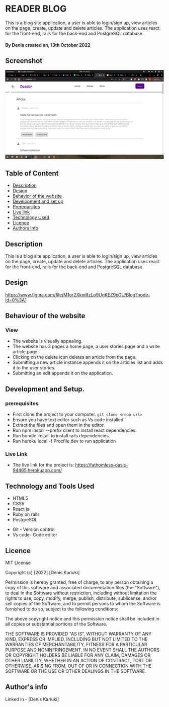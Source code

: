 # READER BLOG

This is a blog site application, a user is able to login/sign up, view articles on the page, create, update and delete articles. The application uses react for the front-end, rails for the back-end and PostgreSQL database. 

#### By **Denis** created on, 13th October 2022

## Screenshot
   ![image](./client/src/images/app-screenshot.png.png)


## Table of Content

- [Description](#description)
- [Design](#design)
- [Behavior of the website](#siteBehavior)
- [Development and set up](#setUp)
- [Prerequisites](#Prerequisites)
- [Live link](#Live-Link)
- [Technology Used](#technology-Used)
- [Licence](#licence)
- [Authors Info](#Authors-info)

## Description

This is a blog site application, a user is able to login/sign up, view articles on the page, create, update and delete articles. The application uses react for the front-end, rails for the back-end and PostgreSQL database. 

## Design
https://www.figma.com/file/M1or2XkmRzLp9UgKEZ9xGU/Blog?node-id=0%3A1

## Behaviour of the website
### View
+ The website is visually appealing.
+ The website has 3 pages a home page, a user stories page and a write article page.
+ Clicking on the delete icon deletes an article from the page.
+ Submitting a new article instance appends it on the articles list and adds it to the user stories.
+ Submitting an edit appends it on the application.


## Development and Setup.

### prerequisites
+ First clone the project to your computer. ```git clone <repo url>```
+ Ensure you have text editor such as Vs code installed.
+ Extract the files and open them in the editor.
+ Run npm install --prefix client to install react dependencies.
+ Run bundle install to install rails dependencies.
+ Run heroku local -f Procfile.dev to run application


### Live Link
* The live link for the project is: https://fathomless-oasis-94465.herokuapp.com/

## Technology and Tools Used

+ HTML5
+ CSS5
+ React js
+ Ruby on rails
+ PostgreSQL
- Git - Version control
- Vs code- Code editor


## Licence
MIT License

Copyright (c) [2022] [Denis Kariuki]

Permission is hereby granted, free of charge, to any person obtaining a copy
of this software and associated documentation files (the "Software"), to deal
in the Software without restriction, including without limitation the rights
to use, copy, modify, merge, publish, distribute, sublicense, and/or sell
copies of the Software, and to permit persons to whom the Software is
furnished to do so, subject to the following conditions:

The above copyright notice and this permission notice shall be included in all
copies or substantial portions of the Software.

THE SOFTWARE IS PROVIDED "AS IS", WITHOUT WARRANTY OF ANY KIND, EXPRESS OR
IMPLIED, INCLUDING BUT NOT LIMITED TO THE WARRANTIES OF MERCHANTABILITY,
FITNESS FOR A PARTICULAR PURPOSE AND NONINFRINGEMENT. IN NO EVENT SHALL THE
AUTHORS OR COPYRIGHT HOLDERS BE LIABLE FOR ANY CLAIM, DAMAGES OR OTHER
LIABILITY, WHETHER IN AN ACTION OF CONTRACT, TORT OR OTHERWISE, ARISING FROM,
OUT OF OR IN CONNECTION WITH THE SOFTWARE OR THE USE OR OTHER DEALINGS IN THE
SOFTWARE.

## Author's info
Linked in - [Denis Kariuki]
